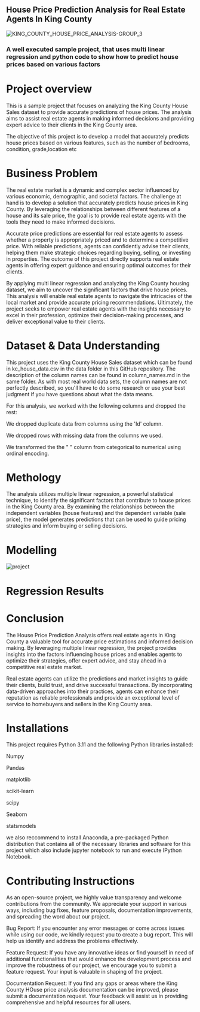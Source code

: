 ## House Price Prediction Analysis for Real Estate Agents In King County


![KING_COUNTY_HOUSE_PRICE_ANALYSIS-GROUP_3](C:/Users/ADMIN/Phase2-DataScience-Project/KING_COUNTY_HOUSE_PRICE_ANALYSIS-GROUP_3.PNG)





### A well executed sample project, that uses multi linear regression and python code to show how to predict house prices based on various factors

# Project overview

This is a sample  project that focuses on analyzing the King County House Sales dataset  to provide accurate predictions of house prices. The analysis aims to assist real estate agents in making informed decisions and providing expert advice to their clients in the King County area.

The objective of this project is to develop a model that accurately predicts house prices based on various features, such as the number of bedrooms, condition, grade,location etc

# Business Problem

The real estate market is a dynamic and complex sector influenced by various economic, demographic, and societal factors. The challenge at hand is to develop a solution that accurately predicts house prices in King County. By leveraging the relationships between different features of a house and its sale price, the goal is to provide real estate agents with the tools they need to make informed decisions.

Accurate price predictions are essential for real estate agents to assess whether a property is appropriately priced and to determine a competitive price. With reliable predictions, agents can confidently advise their clients, helping them make strategic choices regarding buying, selling, or investing in properties. The outcome of this project directly supports real estate agents in offering expert guidance and ensuring optimal outcomes for their clients.

By applying multi linear regression  and analyzing the King County housing dataset, we aim to uncover the significant factors that drive house prices. This analysis will enable real estate agents to navigate the intricacies of the local market and provide accurate pricing recommendations. Ultimately, the project seeks to empower real estate agents with the insights necessary to excel in their profession, optimize their decision-making processes, and deliver exceptional value to their clients.

# Dataset & Data Understanding

This project uses the King County House Sales dataset which can be found in kc_house_data.csv in the data folder in this GitHub repository. The description of the column names can be found in column_names.md in the same folder. As with most real world data sets, the column names are not perfectly described, so you'll have to do some research or use your best judgment if you have questions about what the data means.

For this analysis, we worked with the following columns and dropped the rest:

We dropped duplicate data from columns using the 'Id' column.

We dropped rows with missing data from the columns we used.

We transformed the the "  " column from categorical to numerical using ordinal encoding.


# Methology

The analysis utilizes multiple linear regression, a powerful statistical technique, to identify the significant factors that contribute to house prices in the King County area. By examining the relationships between the independent variables (house features) and the dependent variable (sale price), the model generates predictions that can be used to guide pricing strategies and inform buying or selling decisions.

# Modelling

![project](C:/Users/ADMIN/Phase2-DataScience-Project/project.gif)


# Regression Results

# Conclusion

The House Price Prediction Analysis offers real estate agents in King County a valuable tool for accurate price estimations and informed decision making. By leveraging multiple linear regression, the project provides insights into the factors influencing house prices and enables agents to optimize their strategies, offer expert advice, and stay ahead in a competitive real estate market.

Real estate agents can utilize the predictions and market insights to guide their clients, build trust, and drive successful transactions. By incorporating data-driven approaches into their practices, agents can enhance their reputation as reliable professionals and provide an exceptional level of service to homebuyers and sellers in the King County area.

# Installations

This project requires Python 3.11 and the following Python libraries installed:

Numpy

Pandas

matplotlib

scikit-learn

scipy

Seaborn

statsmodels

we also reccommend to install Anaconda, a pre-packaged Python distribution that contains all of the necessary libraries and software for this project which also include jupyter notebook to run and execute IPython Notebook.

# Contributing Instructions

As an open-source project, we highly value transparency and welcome contributions from the community. We appreciate your support in various ways, including bug fixes, feature proposals, documentation improvements, and spreading the word about our project. 

Bug Report: If you encounter any error messages or come across issues while using our code, we kindly request you to create a bug report. This will help us identify and address the problems effectively.

Feature Request: If you have any innovative ideas or find yourself in need of additional functionalities that would enhance the development process and improve the robustness of our project, we encourage you to submit a feature request. Your input is valuable in shaping of the project.

Documentation Request: If you find any gaps or areas where the King County HOuse price analysis documentation can be improved, please submit a documentation request. Your feedback will assist us in providing comprehensive and helpful resources for all users.


